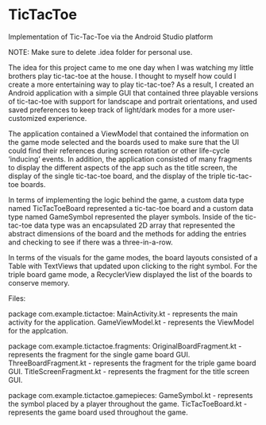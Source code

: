 # TicTacToe
Implementation of Tic-Tac-Toe via the Android Studio platform

NOTE: Make sure to delete .idea folder for personal use.

The idea for this project came to me one day when I was watching my little brothers play tic-tac-toe at the house. 
I thought to myself how could I create a more entertaining way to play tic-tac-toe? As a result, I created an Android 
application with a simple GUI that contained three playable versions of tic-tac-toe with support for landscape and 
portrait orientations, and used saved preferences to keep track of light/dark modes for a more user-customized experience.

The application contained a ViewModel that contained the information on the game mode selected and the boards used to make 
sure that the UI could find their references during screen rotation or other life-cycle ‘inducing’ events. In addition, the 
application consisted of many fragments to display the different aspects of the app such as the title screen, the display of 
the single tic-tac-toe board, and the display of the triple tic-tac-toe boards. 

In terms of implementing the logic behind the game, a custom data type named TicTacToeBoard represented a tic-tac-toe board 
and a custom data type named GameSymbol represented the player symbols. Inside of the tic-tac-toe data type was an encapsulated 
2D array that represented the abstract dimensions of the board and the methods for adding the entries and checking to see if 
there was a three-in-a-row.  

In terms of the visuals for the game modes, the board layouts consisted of a Table with TextViews that updated upon clicking 
to the right symbol. For the triple board game mode, a RecyclerView displayed the list of the boards to conserve memory. 

Files:

package com.example.tictactoe:
MainActivity.kt - represents the main activity for the application.
GameViewModel.kt - represents the ViewModel for the applcation.


package com.example.tictactoe.fragments:
OriginalBoardFragment.kt - represents the fragment for the single game board GUI.
ThreeBoardFragment.kt - represents the fragment for the triple game board GUI.
TitleScreenFragment.kt - represents the fragment for the title screen GUI.


package com.example.tictactoe.gamepieces:
GameSymbol.kt - represents the symbol placed by a player throughout the game.
TicTacToeBoard.kt - represents the game board used throughout the game.
